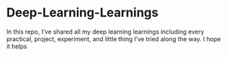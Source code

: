 # Deep-Learning-Learnings

In this repo, I’ve shared all my deep learning learnings including every practical, project, experiment, and little thing I’ve tried along the way.
I hope it helps
 
